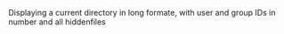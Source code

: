  Displaying a current directory in long formate, with user and group IDs in number and all hiddenfiles
